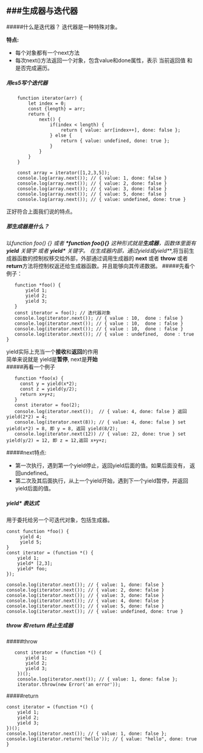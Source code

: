 ###生成器与迭代器
---
#####什么是迭代器？
  迭代器是一种特殊对象。<br/>

**特点:**  

- 每个对象都有一个next方法
- 每次next()方法返回一个对象，包含value和done属性，表示 当前返回值 和 是否完成遍历。

##### 用es5写个迭代器
```
    function iterator(arr) {
        let index = 0;
        const {length} = arr;
        return {
            next() {
                if(index < length) {
                    return { value: arr[index++], done: false };
                } else {
                    return { value: undefined, done: true };
                }
            }
        }
    }

    const array = iterator([1,2,3,5]);
    console.log(array.next()); // { value: 1, done: false }
    console.log(array.next()); // { value: 2, done: false }
    console.log(array.next()); // { value: 3, done: false }
    console.log(array.next()); // { value: 5, done: false }
    console.log(array.next()); // { value: undefined, done: true }
```
正好符合上面我们说的特点。

##### 那生成器是什么？
   以**function *foo()** {} 或者  **\*function foo(){}**    这种形式就是<b>生成器</b>，函数体里面有 <b>yield</b> 关键字 或者 **yield\*** 关键字。 在生成器内部，通过**yield**或**yield\***,将当前生成器函数的控制权移交给外部，外部通过调用生成器的 **next** 或者 **throw** 或者 **return**方法将控制权返还给生成器函数。并且能够向其传递数据。
#####先看个例子：
```
   function *foo() {
       yield 1;
       yield 2;
       yield 3; 
   }
   const iterator = foo(); // 迭代器对象
   console.log(iterator.next()); // { value : 10,  done : false }
   console.log(iterator.next()); // { value : 10,  done : false }
   console.log(iterator.next()); // { value : 10,  done : false }
   console.log(iterator.next()); // { value : undefined,  done : true }
```

yield实际上充当一个**接收**和**返回**的作用  
简单来说就是 yield是**暂停**, next是**开始**  <br/>
#####再看一个例子

```
   function *foo(x) {
     const y = yield(x*2);
     const z = yield(y/2);
     return x+y+z;
   }
   const iterator = foo(2);
   console.log(iterator.next());  // { value: 4, done: false } 返回 yield(2*2) = 4;
   console.log(iterator.next(8)); // { value: 4, done: false } set yield(x*2) = 8, 即 y = 8, 返回 yield(8/2);
   console.log(iterator.next(12)) // { value: 22, done: true } set yield(y/2) = 12, 即 z = 12,返回 x+y+z;
```

#####next特点:  
- 第一次执行，遇到第一个yield停止，返回yield后面的值。如果后面没有，
返回undefined。
- 第二次及其后面执行，从上一个yield开始，遇到下一个yield暂停，并返回yield后面的值。

##### yield* 表达式
用于委托给另一个可迭代对象，包括生成器。
```
const function *foo() {
     yield 4;
     yield 5;
}
const iterator = (function *() {
    yield 1;
    yield* [2,3];
    yield* foo;
});

console.log(iterator.next()); // { value: 1, done: false } 
console.log(iterator.next()); // { value: 2, done: false }  
console.log(iterator.next()); // { value: 3, done: false } 
console.log(iterator.next()); // { value: 4, done: false } 
console.log(iterator.next()); // { value: 5, done: false } 
console.log(iterator.next()); // { value: undefined, done: true }
```
##### throw 和 return 终止生成器
#####throw
```
   const iterator = (function *() {
       yield 1;
       yield 2;
       yield 3;
    })();
    console.log(iterator.next()); // { value: 1, done: false };
    iterator.throw(new Error('an error'));
```
#####return
```
const iterator = (function *() {
    yield 1;
    yield 2;
    yield 3;
})();
console.log(iterator.next()); // { value: 1, done: false };
console.log(iterator.return('hello')); // { value: "hello", done: true }
```
